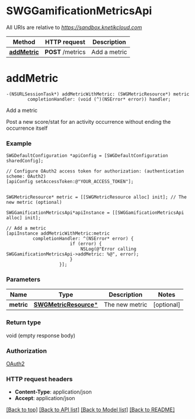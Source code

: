 # SWGGamificationMetricsApi

All URIs are relative to *https://sandbox.knetikcloud.com*

Method | HTTP request | Description
------------- | ------------- | -------------
[**addMetric**](SWGGamificationMetricsApi.md#addmetric) | **POST** /metrics | Add a metric


# **addMetric**
```objc
-(NSURLSessionTask*) addMetricWithMetric: (SWGMetricResource*) metric
        completionHandler: (void (^)(NSError* error)) handler;
```

Add a metric

Post a new score/stat for an activity occurrence without ending the occurrence itself

### Example 
```objc
SWGDefaultConfiguration *apiConfig = [SWGDefaultConfiguration sharedConfig];

// Configure OAuth2 access token for authorization: (authentication scheme: OAuth2)
[apiConfig setAccessToken:@"YOUR_ACCESS_TOKEN"];


SWGMetricResource* metric = [[SWGMetricResource alloc] init]; // The new metric (optional)

SWGGamificationMetricsApi*apiInstance = [[SWGGamificationMetricsApi alloc] init];

// Add a metric
[apiInstance addMetricWithMetric:metric
          completionHandler: ^(NSError* error) {
                        if (error) {
                            NSLog(@"Error calling SWGGamificationMetricsApi->addMetric: %@", error);
                        }
                    }];
```

### Parameters

Name | Type | Description  | Notes
------------- | ------------- | ------------- | -------------
 **metric** | [**SWGMetricResource***](SWGMetricResource*.md)| The new metric | [optional] 

### Return type

void (empty response body)

### Authorization

[OAuth2](../README.md#OAuth2)

### HTTP request headers

 - **Content-Type**: application/json
 - **Accept**: application/json

[[Back to top]](#) [[Back to API list]](../README.md#documentation-for-api-endpoints) [[Back to Model list]](../README.md#documentation-for-models) [[Back to README]](../README.md)

